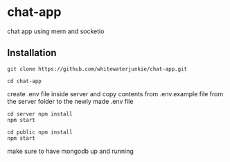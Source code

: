# chat-app
chat app using mern and socketio

## Installation

```
git clone https://github.com/whitewaterjunkie/chat-app.git
```

```
cd chat-app
```
create .env file inside server and copy contents from .env.example file from the server folder to the newly made .env file
```
cd server npm install
npm start
```

```
cd public npm install
npm start
```

make sure to have mongodb up and running
